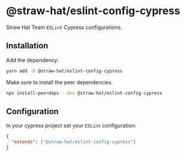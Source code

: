 # @straw-hat/eslint-config-cypress

Straw Hat Team `ESLint` Cypress configurations.

## Installation

Add the dependency:

```bash
yarn add -D @straw-hat/eslint-config-cypress
```

Make sure to install the peer dependencies.

```bash
npx install-peerdeps --dev @straw-hat/eslint-config-cypress
```

## Configuration

In your cypress project set your `ESLint` configuration:

```json
{
  "extends": ["@straw-hat/eslint-config-cypress"]
}
```
